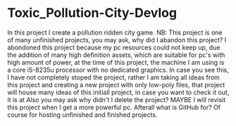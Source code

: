 # Toxic_Pollution-City-Devlog
In this project I create a pollution ridden city game.
NB: This project is one of many unfinished projects, you may ask, why did I abandon this project?
I abondoned this project because my pc resources could not keep up, due the addition of many high definition assets, which are suitable for pc's with high amount of power, at the time of this project, the machine I am using is a core i5-8235u processor with no dedicated graphics. In case you see this, I have not completely stoped the project, rather I am taking all ideas from this project and creating a new project with only low-poly files, that project will house many ideas of this initiall project, in case you want to check it out, it is at 
Also you may ask why didn't I  delete the project?
MAYBE I will revisit this project when I get a more powerful pc. 
Afterall what is GitHub for? Of course for hosting unfinished and finished projects.
